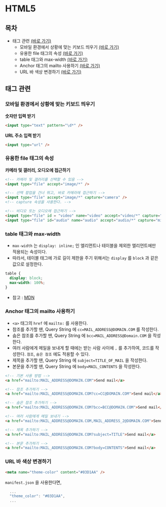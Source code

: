 # HTML5
## 목차
- 태그 관련 [(바로 가기)](#태그-관련)
  - 모바일 환경에서 상황에 맞는 키보드 띄우기 [(바로 가기)](#모바일-환경에서-상황에-맞는-키보드-띄우기)
  - 유용한 file 태그의 속성 [(바로 가기)](#유용한-file-태그의-속성)
  - table 태그와 max-width [(바로 가기)](#table-태그와-max-width)
  - Anchor 태그의 mailto 사용하기 [(바로 가기)](#Anchor-태그의-mailto-사용하기)
  - URL 바 색상 변경하기 [(바로 가기)](#URL-바-색상-변경하기)

## 태그 관련
### 모바일 환경에서 상황에 맞는 키보드 띄우기
__숫자만 입력 받기__
```html
<input type="text" pattern="\d*" />
```

__URL 주소 입력 받기__
```html
<input type="url" />
```

### 유용한 file 태그의 속성
__카메라 및 갤러리, 오디오에 접근하기__
```html
<!-- 카메라 및 갤러리를 선택할 수 있음 -->
<input type="file" accept="image/*" />

<!-- 선택 팝업을 건너 뛰고, 바로 카메라에 접근하기 -->
<input type="file" accept="image/*" capture="camera" />
<!-- capture 속성을 사용한다. -->

<!-- 비디오 또는 오디오에 접근하기 -->
<input type="file" id = "video" name="video" accept="video/*" capture="camcorder">
<input type="file" id="audio" name="audio" accept="audio/*" capture="microphone">
```

### table 태그와 max-width
- `max-width` 는 `display: inline;` 인 엘리먼트나 테이블을 제외한 엘리먼트에만 적용되는 속성이다.
- 따라서, 테이블 태그에 가로 길이 제한을 주기 위해서는 `display` 를 `block` 과 같은 값으로 설정한다.

```css
table {
  display: block;
  max-width: 100%;
}
```
- 참고 : [MDN](https://developer.mozilla.org/en-US/docs/Web/CSS/max-width)

### Anchor 태그의 mailto 사용하기
- `<a>` 태그의 `href` 에 `mailto:` 를 사용한다.
- 참조를 추가할 땐, Query String 에 `cc=MAIL_ADDRESS@DOMAIN.COM` 를 작성한다.
- 숨은 참조를 추가할 땐, Query String 에 `bcc=MAIL_ADDRESS@Domain.COM` 을 작성한다.
- 여러 사람에게 메일을 보내게 할 때에는 받는 사람 사이에 `,` 를 추가하여, 코드를 작성한다. `참조`, `숨은 참조` 에도 적용할 수 있다.
- 제목을 추가할 땐, Query String 에 `subject=TITLE_OF_MAIL` 을 작성한다.
- 본문을 추가할 땐, Query String 에 `body=MAIL_CONTENTS` 을 작성한다.

```html
<!-- 기본 사용 방법 -->
<a href="mailto:MAIL_ADDRESS@DOMAIN.COM">Send mail</a>

<!-- 참조 추가하기 -->
<a href="mailto:MAIL_ADDRESS@DOMAIN.COM?cc=CC@DOMAIN.COM">Send mail</a>

<!-- 숨은 참조 추가하기 -->
<a href="mailto:MAIL_ADDRESS@DOMAIN.COM?bcc=BCC@DOMAIN.COM">Send mail</a>

<!-- 여러 사람에게 메일 보내기 -->
<a href="mailto:MAIL_ADDRESS@DOMAIN.COM,MAIL_ADDRESS_2@DOMAIN.COM">Send mail</a>

<!-- 제목 추가하기 -->
<a href="mailto:MAIL_ADDRESS@DOMAIN.COM?subject=TITLE">Send mail</a>

<!-- 본문 추가하기 -->
<a href="mailto:MAIL_ADDRESS@DOMAIN.COM?body=CONTENTS">Send mail</a>
```

### URL 바 색상 변경하기
```html
<meta name="theme-color" content="#03D1AA" />
```

`manifest.json` 을 사용한다면,
```js
  ...
  "theme_color": "#03D1AA",
  ...
```


